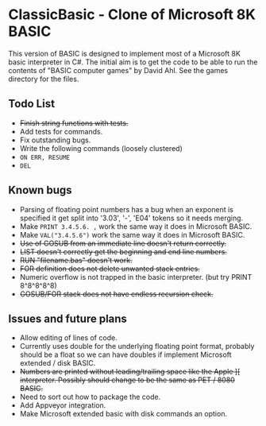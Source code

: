 # ClassicBasic - Clone of Microsoft 8K BASIC

This version of BASIC is designed to implement most of a Microsoft 8K basic interpreter in C#. 
The initial aim is to get the code to be able to run the contents of "BASIC computer games" by David Ahl. 
See the games directory for the files.

## Todo List
* ~~Finish string functions with tests.~~
* Add tests for commands.
* Fix outstanding bugs.
* Write the following commands (loosely clustered)
* ```ON ERR, RESUME```
* ```DEL```

## Known bugs
* Parsing of floating point numbers has a bug when an exponent is specified it get split into '3.03', '-', 'E04' tokens so it needs merging.
* Make ```PRINT 3.4.5.6. ,``` work the same way it does in Microsoft BASIC.
* Make ```VAL("3.4.5.6")``` work the same way it does in Microsoft BASIC.
* ~~Use of GOSUB from an immediate line doesn't return correctly.~~
* ~~LIST doesn't correctly get the beginning and end line numbers.~~
* ~~RUN "filename.bas" doesn't work.~~
* ~~FOR definition does not delete unwanted stack entries.~~
* Numeric overflow is not trapped in the basic interpreter. (but try PRINT 8^8^8^8^8)
* ~~GOSUB/FOR stack does not have endless recursion check.~~

## Issues  and future plans
* Allow editing of lines of code.
* Currently uses double for the underlying floating point format, probably should be a float so we can have doubles if implement Microsoft extended /  disk BASIC.
* ~~Numbers are printed without leading/trailing space like the Apple ][ interpreter. Possibly should change to be the same as PET / 8080 BASIC.~~
* Need to sort out how to package the code.
* Add Appveyor integration.
* Make Microsoft extended basic with disk commands an option.